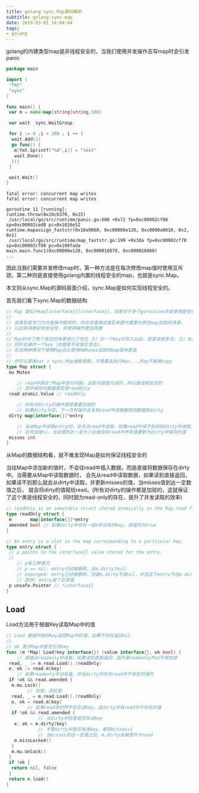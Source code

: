 ```yaml
---
title: golang sync.Map源码解析
subtitle: golang-sync-map
date: 2019-03-01 14:04:44
tags:
- golang
---
```


golang的内建类型map是非线程安全的，当我们使用并发操作去写map时会引发panic

```go
package main

import (
 "fmt"
 "sync"
)

func main() {
 var m = make(map[string]string,100)

 var wait  sync.WaitGroup

 for i := 0 ;i < 100 ; i ++ {
  wait.Add(1)
  go func() {
   m[fmt.Sprintf("%d",i)] = "test"
   wait.Done()
  }()
 }

 wait.Wait()
}
```

```plaintext
fatal error: concurrent map writes
fatal error: concurrent map writes

goroutine 11 [running]:
runtime.throw(0x10c6370, 0x15)
 /usr/local/go/src/runtime/panic.go:608 +0x72 fp=0xc00002cf08 sp=0xc00002ced8 pc=0x1026e52
runtime.mapassign_faststr(0x10a9860, 0xc00006e120, 0xc0000a0010, 0x2, 0x1)
 /usr/local/go/src/runtime/map_faststr.go:199 +0x3da fp=0xc00002cf70 sp=0xc00002cf08 pc=0x100fada
main.main.func1(0xc00006e120, 0xc000016078, 0xc000016080)
...
```

因此当我们需要并发修改map时，第一种方法是在每次修改map值时使用互斥锁，第二种则是直接使用golang内置的线程安全的map，也就是sync.Map。

本文则从sync.Map的源码层面介绍，sync.Map是如何实现线程安全的。

首先我们看下sync.Map的数据结构

```go
// Map 类似于map[interface{}]interface{}，但是对于多个goroutine并发使用是安全的，不需要额外的lock
// 
// 该类型是专门为并发操作提供的，你应该使用该类型来替代需要对原生map加锁的场景，
// 以此获得更好地安全性，并使得操作更加简便
//
// Map针对了两个常见的场景进行了优化（1）对一个key只写入以此，但是读很多次。（2）在并发场景下，goroutine不会
// 同时去操作一个key（也就是不会发生竞态）。
// 在这两种情况下使用Map会比使用RWMutex加锁的map效率更高
//
// 你可以直接var x sync.Map就能使用，不需要去执行New...,Map不能被copy
type Map struct {
 mu Mutex

    // read中保存了Map中部分内容，这些内容是只读的，所以是线程安全的
    // 其中保存的数据类型是readOnly
 read atomic.Value // readOnly

    // 所有对dirty的操作都是需要加锁的
    // 如果dirty为空，下一次写操作会复制read中没被删除的数据到dirty
 dirty map[interface{}]*entry

    // 当从Map中读取entry时，会先去read中读取，如果read中读不到则到dirty中读取，这是
    // 会将该值+1，当该值到达一定大小后就会将read中所有值更新为dirty中保存的值
 misses int
}
```

从Map的数据结构看，就不难发现Map是如何保证线程安全的

当往Map中添加新的值时，不会往read中插入数据，而是直接将数据保存在dirty中。当需要从Map中读取数据时，
会先从read中读取数据，如果读到直接返回，如果读不到那么就会从dirty中读取，并更新misses的值，当misses值到达一定数值之后，
就会将dirty的值赋给read。(所有对dirty的操作都是加锁的，这就保证了这个类是线程安全的，同时因为read-only的存在，提升了并发读取的效率)

```go
// readOnly is an immutable struct stored atomically in the Map.read field.
type readOnly struct {
 m       map[interface{}]*entry
 amended bool // 如果dirty中存在一些m中没有的key，该值则为true
}
```

```go
// An entry is a slot in the map corresponding to a particular key.
type entry struct {
 // p points to the interface{} value stored for the entry.
 //
    // p有三种情况
    // p == nil: entry已经被删除，且m.dirty为nil
    // expunged: entry已经被删除，但是m.dirty不是nil，并且这个entry不在m.dirty中
    // 其他: entry是个正常值
 p unsafe.Pointer // *interface{}
}
```

## Load

Load方法用于根据Key读取Map中的值

```go
// Load 根据所给的key返回Map中的值，如果不存在返回nil
//
// ok 表示Map中是否包含key
func (m *Map) Load(key interface{}) (value interface{}, ok bool) {
    // 直接从readonly中读取，如果读到直接返回，因为是readonly所以不用加锁
 read, _ := m.read.Load().(readOnly)
 e, ok := read.m[key]
    // 如果readonly中没有值，并且dirty中存在read中不存在的值时
 if !ok && read.amended {
  m.mu.Lock()
        // 加锁，双检查
  read, _ = m.read.Load().(readOnly)
  e, ok = read.m[key]
        // 如果read中仍然不存在该key，且dirty中有read中不存在的值
  if !ok && read.amended {
            // 从dirty中检查是否有该key
   e, ok = m.dirty[key]
            // 不管dirty中是否有改key，都将misses+1
            // 当misses到达一定值之后，m.dirty会被提升为read
   m.missLocked()
  }
  m.mu.Unlock()
 }
 if !ok {
  return nil, false
 }
 return e.load()
}
```

